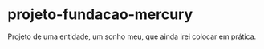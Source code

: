 # projeto-fundacao-mercury

Projeto de uma entidade, um sonho meu, que ainda irei colocar em prática.
